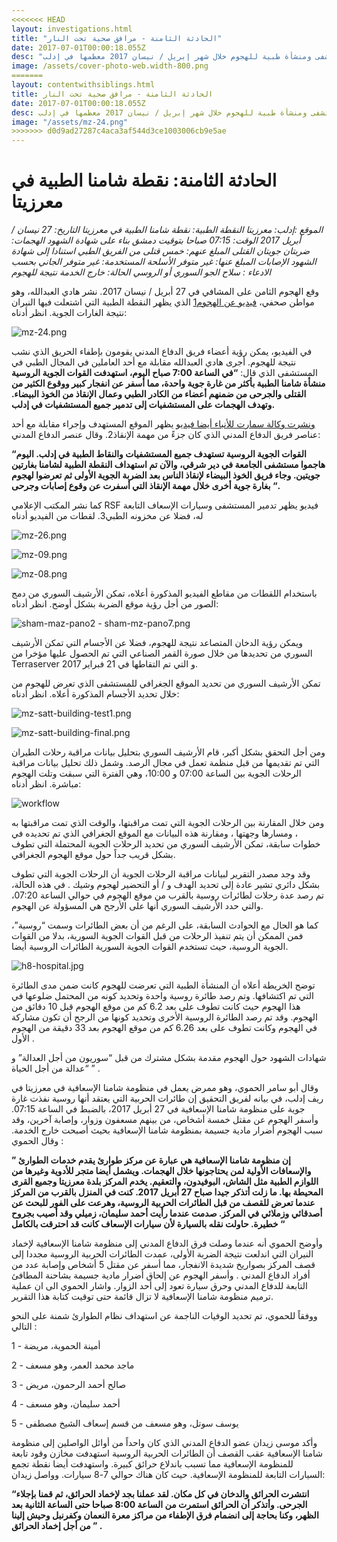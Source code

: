 ```yaml
---
<<<<<<< HEAD
layout: investigations.html
title: "الحادثة الثامنة - مرافق صحية تحت النار"
date: 2017-07-01T00:00:18.055Z
desc: "تقرير مُفصّل عن استهداف 25 مستشفى ومنشأة طبية للهجوم خلال شهر إبريل / نيسان 2017 معظمها في إدلب"
image: /assets/cover-photo-web.width-800.png
=======
layout: contentwithsiblings.html
title: الحادثة الثامنة - مرافق صحية تحت النار
date: 2017-07-01T00:00:18.055Z
desc: تقرير مُفصّل عن استهداف 25 مستشفى ومنشأة طبية للهجوم خلال شهر إبريل / نيسان 2017 معظمها في إدلب
image: "/assets/mz-24.png"
>>>>>>> d0d9ad27287c4aca3af544d3ce1003006cb9e5ae
---
```


# الحادثة الثامنة: نقطة شامنا الطبية في معرزيتا

_الموقع :إدلب: معرزيتا
النقطة الطبية: نقطة شامنا الطبية في معرزيتا
التاريخ: 27 نيسان / أبريل 2017
الوقت: 07:15 صباحا بتوقيت دمشق بناء على شهادة الشهود
الهجمات: ضربتان جويتان
القتلى المبلغ عنهم: خمس قتلى من الفريق الطبي استنادا إلى شهادة الشهود
الإصابات المبلغ عنها: غير متوفر
الأسلحة المستخدمة: غير متوفر
الجاني بحسب الادعاء :  سلاح الجو السوري أو الروسي
الحالة: خارج الخدمة نتيجة للهجوم_

وقع الهجوم الثامن على المشافي في 27 أبريل / نيسان 2017\. نشر هادي العبدالله، وهو مواطن صحفي، [فيديو عن الهجوم1](https://www.youtube.com/watch?v=gUNQf08JUs4) الذي يظهر النقطة الطبية التي اشتعلت فيها النيران نتيجة الغارات الجوية. انظر أدناه:

![mz-24.png](https://lh4.googleusercontent.com/sPzo79-jJ20QWoS2UDmhlsMnkoArFi6Doiix8Fc-cblJyHhyxP2xc7-lCghQljNuTOyqdkoCpw5z4jCyJCyoiJ7dfLjQdTKRiy5XpOQW6dWyvwePPHZgD5bR9Z8LFIOt3Q-4deSq)

في الفيديو، يمكن رؤية أعضاء فريق الدفاع المدني يقومون بإطفاء الحريق الذي نشب نتيجة للهجوم. أجرى هادي العبدالله مقابلة مع أحد العاملين في المجال الطبي في المستشفى الذي قال: **“في الساعة 7:00 صباح اليوم، استهدفت القوات الجوية الروسية منشأة شامنا الطبية بأكثر من غارة جوية واحدة، مما أسفر عن انفجار كبير ووقوع الكثير من القتلى والجرحى من ضمنهم أعضاء من الكادر الطبي وعمال الإنقاذ من الخوذ البيضاء. وتهدف الهجمات على المستشفيات إلى تدمير جميع المستشفيات في إدلب.**

[ونشرت وكالة سمارت للأنباء  أيضا فيديو](https://www.youtube.com/watch?v=CueL4_ku0ao) يظهر الموقع المستهدف وإجراء مقابلة مع أحد عناصر فريق الدفاع المدني الذي كان جزءً من مهمة الإنقاذ2\. وقال عنصر الدفاع المدني:

**“القوات الجوية الروسية تستهدف جميع المستشفيات والنقاط الطبية في إدلب. اليوم هاجموا مستشفى الجامعة في دير شرقي، والآن تم استهداف النقطة الطبية لشامنا بغارتين جويتين. وجاء فريق الخوذ البيضاء لإنقاذ الناس بعد الضربة الجوية الأولى ثم تعرضوا لهجوم بغارة جوية أخرى خلال مهمة الإنقاذ التي أسفرت عن وقوع  إصابات وجرحى “.**

كما نشر المكتب الإعلامي RSF  فيديو يظهر تدمير المستشفى وسيارات الإسعاف التابعة له، فضلا عن مخزونه الطبي3\. لقطات من الفيديو أدناه

![mz-26.png](https://lh4.googleusercontent.com/iL8APCAEbRLYpNIevmQN2ET_2X99-nZLlCyH7S3GHAye6MZ3Qje7jgRKjVxJVRZ7G5WtdbdlIOwvuSyLDd4G1MYq5_RhaPYMxMPHbCht2AIG3gs7C8iIL9XTSbOsKnD-YVrmoDp9)

![mz-09.png](https://lh3.googleusercontent.com/ME40Jn4uK_zwgAnDegDvQby13Rs8HEeHZxlL3aI6gNqlYkuIDd0lPwST2pujoN1nA7lgBl5NYbcvGv_OihjayyyfdNiQhDdkYHovsO6K4sPWOUBfa67GcrLdsMeJdQvDa-yBXpGT)

![mz-08.png](https://lh4.googleusercontent.com/RFVFrNH7VUU79RrMbTepN5Hz4WYAqRhK1xRuiMiugED-UHmLI2UEA00gTa_yYJnF55XuAbri4ZIU4DndEZvpWsOH4TQoA7F9Ya5RkMMDbXsjMskZMFTm_IBQOR2gQ3XMLTmyFNei)

باستخدام اللقطات من مقاطع الفيديو المذكورة أعلاه، تمكن الأرشيف السوري من دمج الصور من أجل رؤية موقع الضربة بشكل أوضح. انظر أدناه:

![sham-maz-pano2 - sham-mz-pano7.png](https://lh4.googleusercontent.com/ks9afvWtbOAImpBTXZhGXEL4D7208UlJnPp3RJ7AuZqT6t7yoWYo6U0a2z2N0yW60NNcnjmZjEfbVFCCuReQYNnrtZwKRYv9ysJW2ysDX1Px3fDYxMjlMv5XeGaoxeEV49SlkogV)

ويمكن رؤية الدخان المتصاعد  نتيجة للهجوم، فضلا عن الأجسام  التي تمكن الأرشيف السوري من تحديدها  من خلال  صورة القمر الصناعي التي تم الحصول عليها مؤخرا  من Terraserver و التي تم التقاطها  في 21 فبراير 2017.

تمكن الأرشيف السوري من تحديد الموقع الجغرافي للمستشفى الذي تعرض للهجوم من خلال تحديد الأجسام المذكورة أعلاه. انظر أدناه:

![mz-satt-building-test1.png](https://lh3.googleusercontent.com/2gLb_PNyuOdoQmNdlL3CcZqviOOQXi0JddECLkQsn9NfsrPMQxQjz0twnISZ2CVw6QiK6P4iZ7HWDddYchqWuGr5DlkaunOAqu2JmsZc70OQZfbdkS5ftCsrWZEG_V3ODfaLV1wB)

![mz-satt-building-final.png](https://lh3.googleusercontent.com/Ct05XUs0GxVzRbquq8pU0ZB2VbnXdRCMu7LdyS7_O3EpLwjdGY3N0zStTWKKQw2pZWndz1W3SCKJfj_J-RTOIrYJv8NpHdlDo2CDHsqU3aiVcm2Dmyz798T_tz8PvBqj9aP8ygO4)

ومن أجل التحقق بشكل أكبر، قام الأرشيف السوري بتحليل بيانات مراقبة رحلات الطيران التي تم تقديمها من قبل منظمة تعمل في مجال الرصد. وشمل ذلك تحليل بيانات مراقبة الرحلات الجوية بين الساعة 07:00 و 10:00، وهي الفترة التي سبقت وتلت الهجوم مباشرة. انظر أدناه:

![workflow](https://syrianarchive.org/media/images/27_april_2017b-3.width-800.png)

ومن خلال المقارنة بين الرحلات الجوية التي تمت مراقبتها، والوقت الذي تمت مراقبتها به ، ومسارها وجهتها ، ومقارنة هذه البيانات مع الموقع الجغرافي الذي تم تحديده في خطوات سابقة، تمكن الأرشيف السوري من تحديد الرحلات الجوية المحتملة التي  تطوف بشكل قريب جداً حول موقع الهجوم الجغرافي.

وقد وجد مصدر التقرير لبيانات مراقبة الرحلات الجوية أن الرحلات الجوية التي تطوف بشكل دائري تشير عادة إلى تحديد الهدف و / أو التحضير لهجوم وشيك . في هذه الحالة، تم رصد عدة رحلات لطائرات روسية بالقرب من موقع الهجوم في حوالي الساعة 07:20، والتي حدد الأرشيف السوري أنها على الأرجح هي المسؤولة عن الهجوم.

كما هو الحال مع الحوادث السابقة، على الرغم من أن بعض الطائرات وسمت “روسية”، فمن الممكن أن يتم تنفيذ الرحلات من قبل القوات الجوية السورية، بدلا من القوات الجوية الروسية، حيث تستخدم القوات الجوية السورية الطائرات الروسية أيضا.

![h8-hospital.jpg](https://lh3.googleusercontent.com/6nx0e3tEqhfFg39SRY6kqy_PUMVrZcCDp86VtXzk0JjpjImoW-5IVLLmapp-3uNeKEr94qmA8dO-gML2KPOv5NGs97o7pSdrz0lRE_vHE8lzHlZZEWnppYCZBKPPFsX6Rm37mSMx)

توضح الخريطة أعلاه أن المنشأة الطبية التي تعرضت للهجوم كانت ضمن مدى الطائرة التي تم اكتشافها. وتم رصد طائرة روسية واحدة وتحديد كونه من المحتمل ضلوعها في هذا الهجوم حيث كانت تطوف على بعد 6.2 كم من موقع الهجوم قبل 10 دقائق من الهجوم. وقد تم رصد الطائرة الروسية الأخرى وتحديد كونها من الرجح أن تكون مشاركة في الهجوم وكانت تطوف على بعد 6.26 كم من موقع الهجوم بعد 33 دقيقة من الهجوم الأول .

شهادات الشهود حول الهجوم مقدمة بشكل مشترك من قبل “سوريون من أجل العدالة” و “عدالة من أجل الحياة ” .

وقال أبو سامر الحموي، وهو ممرض يعمل في منظومة شامنا الإسعافية في معرزيتا في ريف إدلب، في بيانه لفريق التحقيق إن طائرات الحربية التي يعتقد أنها روسية نفذت غارة جوية على منظومة شامنا الإسعافية في 27 أبريل 2017، بالضبط في الساعة 07:15\. وأسفر الهجوم عن مقتل خمسة أشخاص، من بينهم مسعفون وزوار، وإصابة آخرين، وقد سبب الهجوم أضرار مادية جسيمة بمنظومة شامنا الإسعافية بحيث أصبحت خارج الخدمة. وقال الحموي :

**” إن منظومة شامنا الإسعافية هي عبارة عن مركز طوارئ يقدم خدمات الطوارئ والإسعافات الأولية لمن يحتاجونها خلال الهجمات. ويشمل أيضا متجر للأدوية وغيرها من اللوازم الطبية مثل الشاش، البوفيدون، والتعقيم. يخدم المركز بلدة معرزيتا وجميع القرى المحيطة بها. ما زلت أتذكر جيدا صباح 27 أبريل 2017\. كنت في المنزل بالقرب من المركز عندما تعرض للقصف من قبل الطائرات الحربية الروسية، وهرعت على الفور للبحث عن أصدقائي وزملائي في المركز. صدمت عندما رأيت أحمد سليمان، زميلي وقد أصيب بجروح خطيرة. حاولت نقله بالسيارة لأن سيارات الإسعاف كانت قد احترقت بالكامل “**

وأوضح الحموي أنه عندما وصلت فرق الدفاع المدني إلى منظومة شامنا الإسعافية لإخماد النيران التي اندلعت نتيجة الضربة الأولى، عمدت الطائرات الحربية الروسية مجددا إلى قصف المركز بصواريخ شديدة الانفجار، مما أسفر عن مقتل 5 أشخاص وإصابة عدد من أفراد الدفاع المدني . وأسفر الهجوم عن إلحاق أضرار مادية جسيمة بشاحنة المطافئ التابعة للدفاع المدني وحرق سيارة تعود إلى أحد الزوار. واشار الحموي الى ان عملية ترميم منظومة شامنا الإسعافية لا تزال قائمة حتى توقيت كتابة هذا التقرير.

ووفقاً للحموي، تم تحديد الوفيات الناجمة عن استهداف نظام الطوارئ شمنة على النحو التالي :

1 - أمينة الحموية، مريضة

2 - ماجد محمد العمر، وهو مسعف

3 - صالح أحمد الرحمون، مريض  

4 - أحمد سليمان، وهو مسعف

5 - يوسف سوتل، وهو مسعف من قسم إسعاف الشيخ مصطفى

وأكد موسى زيدان عضو الدفاع المدني الذي كان واحداً من أوائل الواصلين إلى منظومة شامنا الإسعافية عقب القصف أن الطائرات الحربية الروسية استهدفت مخازن وقود تابعة للمنظومة الإسعافية مما تسبب باندلاع حرائق كبيرة. واستهدفت أيضا نقطة تجمع السيارات التابعة للمنظومة الإسعافية. حيث كان هناك حوالي 7-8 سيارات. وواصل زيدان:

**“انتشرت الحرائق والدخان في كل مكان. لقد عملنا بجد لإخماد الحرائق، ثم قمنا بإجلاء الجرحى. وأتذكر أن الحرائق استمرت من الساعة 8:00 صباحا حتى الساعة الثانية بعد الظهر، وكنا بحاجة إلى انضمام فرق الإطفاء من مراكز معرة النعمان وكفرنبل وحيش إلينا من أجل إخماد الحرائق ” .**
